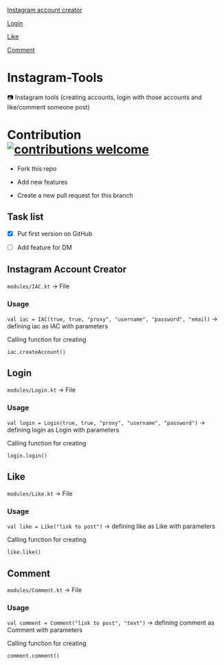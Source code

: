 [Instagram account creator](##instagram-account-creator)

[Login](##login)

[Like](##like)

[Comment](##comment)



# Instagram-Tools
📷 Instagram tools (creating accounts, login with those accounts and like/comment someone post)


# Contribution [![contributions welcome](https://img.shields.io/badge/contributions-welcome-brightgreen.svg?style=flat)](https://github.com/dwyl/esta/issues)

- Fork this repo

- Add new features

- Create a new pull request for this branch

## Task list

- [x] Put first version on GitHub
- [ ] Add feature for DM


## Instagram Account Creator

`modules/IAC.kt` -> File

### Usage

`val iac = IAC(true, true, "proxy", "username", "password", "email)` -> defining iac as IAC with parameters

Calling function for creating

`iac.createAccount()`


## Login

`modules/Login.kt` -> File

### Usage

`val login = Login(true, true, "proxy", "username", "password")` -> defining login as Login with parameters

Calling function for creating

`login.login()`


## Like

`modules/Like.kt` -> File

### Usage

`val like = Like("link to post")` -> defining like as Like with parameters

Calling function for creating

`like.like()`


## Comment

`modules/Comment.kt` -> File

### Usage

`val comment = Comment("link to post", "text")` -> defining comment as Comment with parameters

Calling function for creating

`comment.comment()`
